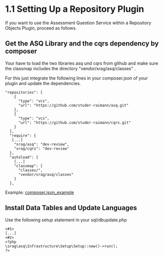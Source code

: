 # 1.1 Setting Up a Repository Plugin
If you want to use the Assessment Question Service within a Repository Objects Plugin, proceed as follows.
## Get the ASQ Library and the cqrs dependency by composer
Your have to load the two libraries asq und cqrs from github and make sure the classmap includes the directory "vendor/srag/asq/classes" .

For this just integrate the following lines in your composer.json of your plugin and update the dependencies.

```
"repositories": [
    {
      "type": "vcs",
      "url": "https://github.com/studer-raimann/asq.git"
    },
    {
      "type": "vcs",
      "url": "https://github.com/studer-raimann/cqrs.git"
    }
  ],
  "require": {
   [...]
    "srag/asq": "dev-review",
    "srag/cqrs": "dev-review"
  },
  "autoload": {
    [...]
    "classmap": [
      "classes/",
      "vendor/srag/asq/classes"
    ]
  },
```

Example: [composer.json_example](../Examples/composer.json_example)

## Install Data Tables and Update Languages
Use the following setup statement in your sql/dbupdate.php
```
<#1>
[...]
<#2>
<?php
\srag\asq\Infrastructure\Setup\Setup::new()->run();
?>
```
